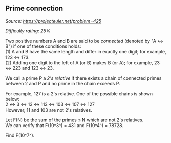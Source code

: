 Prime connection
----------------

*Source: https://projecteuler.net/problem=425*


*Difficulty rating: 25%*

Two positive numbers A and B are said to be *connected* (denoted by "A ↔
B") if one of these conditions holds:\
 (1) A and B have the same length and differ in exactly one digit; for
example, 123 ↔ 173.\
 (2) Adding one digit to the left of A (or B) makes B (or A); for
example, 23 ↔ 223 and 123 ↔ 23.

We call a prime P a *2's relative* if there exists a chain of connected
primes between 2 and P and no prime in the chain exceeds P.

For example, 127 is a 2's relative. One of the possible chains is shown
below:\
 2 ↔ 3 ↔ 13 ↔ 113 ↔ 103 ↔ 107 ↔ 127\
 However, 11 and 103 are not 2's relatives.

Let F(N) be the sum of the primes ≤ N which are not 2's relatives.\
 We can verify that F(10^3^) = 431 and F(10^4^) = 78728.

Find F(10^7^).
